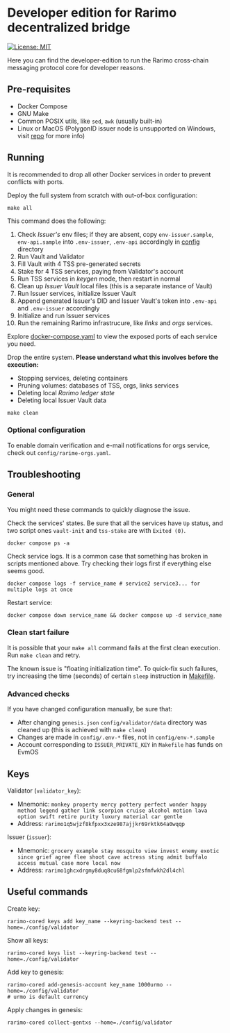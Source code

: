 # Developer edition for Rarimo decentralized bridge

[![License: MIT](https://img.shields.io/badge/License-MIT-yellow.svg)](https://opensource.org/licenses/MIT)

Here you can find the developer-edition to run the Rarimo cross-chain messaging protocol core for developer reasons.

## Pre-requisites
- Docker Compose
- GNU Make
- Common POSIX utils, like `sed`, `awk` (usually built-in)
- Linux or MacOS (PolygonID issuer node is unsupported on Windows, visit [repo](https://github.com/0xPolygonID/issuer-node) for more info)

## Running

It is recommended to drop all other Docker services in order to prevent conflicts with ports.

Deploy the full system from scratch with out-of-box configuration:
```shell
make all
```

This command does the following:
1. Check *Issuer's* env files; if they are absent, copy `env-issuer.sample`, `env-api.sample` into `.env-issuer`, `.env-api` accordingly in [config](config) directory
2. Run Vault and Validator
3. Fill Vault with 4 TSS pre-generated secrets
4. Stake for 4 TSS services, paying from Validator's account
5. Run TSS services in *keygen* mode, then restart in normal
6. Clean up *Issuer Vault* local files (this is a separate instance of Vault)
7. Run Issuer services, initialize Issuer Vault
8. Append generated Issuer's DID and Issuer Vault's token into `.env-api` and `.env-issuer` accordingly
9. Initialize and run Issuer services
10. Run the remaining Rarimo infrastrucure, like *links* and *orgs* services.

Explore [docker-compose.yaml](docker-compose.yaml) to view the exposed ports of each service you need.

Drop the entire system. **Please understand what this involves before the execution:**
- Stopping services, deleting containers
- Pruning volumes: databases of TSS, orgs, links services
- Deleting local *Rarimo ledger state*
- Deleting local Issuer Vault data
```shell
make clean
```

### Optional configuration

To enable domain verification and e-mail notifications for orgs service, check out `config/rarime-orgs.yaml`.

## Troubleshooting

### General

You might need these commands to quickly diagnose the issue.

Check the services' states. Be sure that all the services have `Up` status, and two script ones `vault-init` and `tss-stake` are with `Exited (0)`.
```shell
docker compose ps -a
```

Check service logs. It is a common case that something has broken in scripts mentioned above. Try checking their logs first if everything else seems good.
```shell
docker compose logs -f service_name # service2 service3... for multiple logs at once
```

Restart service:
```shell
docker compose down service_name && docker compose up -d service_name
```

### Clean start failure

It is possible that your `make all` command fails at the first clean execution. Run `make clean` and retry.

The known issue is "floating initialization time". To quick-fix such failures, try increasing the time (seconds) of certain `sleep` instruction in [Makefile](Makefile).

### Advanced checks

If you have changed configuration manually, be sure that:
- After changing `genesis.json` `config/validator/data` directory was cleaned up (this is achieved with `make clean`)
- Changes are made in `config/.env-*` files, not in `config/env-*.sample`
- Account corresponding to `ISSUER_PRIVATE_KEY` in `Makefile` has funds on EvmOS

## Keys

Validator (`validator_key`):
* Mnemonic: `monkey property mercy pottery perfect wonder happy method legend gather link scorpion cruise alcohol motion lava option swift retire purity luxury material car gentle`
* Address: `rarimo1q5wjzf8kfpxx3xze987ajjkr69rktk64a0wqqp`

Issuer (`issuer`):
* Mnemonic: `grocery example stay mosquito view invest enemy exotic since grief agree flee shoot cave actress sting admit buffalo access mutual case more local now`
* Address: `rarimo1ghcxdrgmy8duq8cu68fgmlp2sfmfwkh2dl4chl`

## Useful commands

Create key:
```shell
rarimo-cored keys add key_name --keyring-backend test --home=./config/validator
```

Show all keys:
```shell
rarimo-cored keys list --keyring-backend test --home=./config/validator
```

Add key to genesis:
```shell
rarimo-cored add-genesis-account key_name 1000urmo --home=./config/validator
# urmo is default currency
```

Apply changes in genesis:
```shell
rarimo-cored collect-gentxs --home=./config/validator
```
